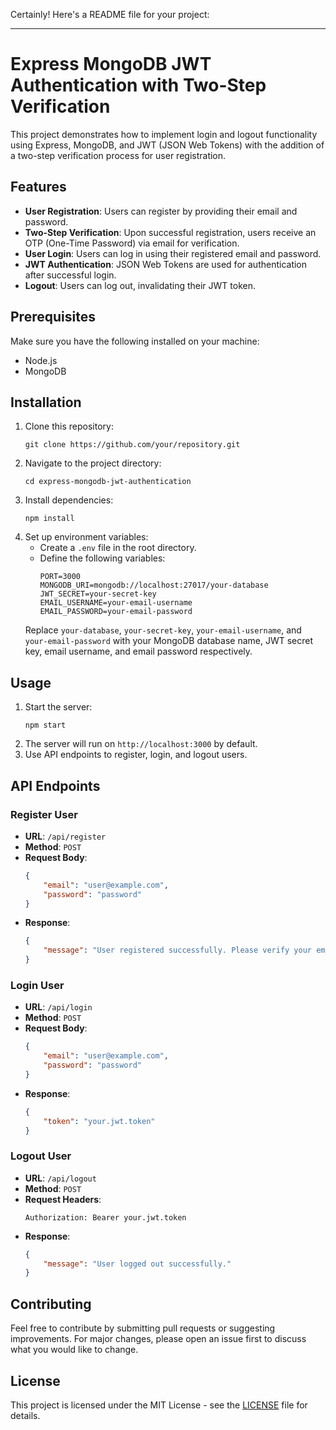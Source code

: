 Certainly! Here's a README file for your project:

---

# Express MongoDB JWT Authentication with Two-Step Verification

This project demonstrates how to implement login and logout functionality using Express, MongoDB, and JWT (JSON Web Tokens) with the addition of a two-step verification process for user registration.

## Features

- **User Registration**: Users can register by providing their email and password.
- **Two-Step Verification**: Upon successful registration, users receive an OTP (One-Time Password) via email for verification.
- **User Login**: Users can log in using their registered email and password.
- **JWT Authentication**: JSON Web Tokens are used for authentication after successful login.
- **Logout**: Users can log out, invalidating their JWT token.

## Prerequisites

Make sure you have the following installed on your machine:

- Node.js
- MongoDB

## Installation

1. Clone this repository:
   ```
   git clone https://github.com/your/repository.git
   ```
2. Navigate to the project directory:
   ```
   cd express-mongodb-jwt-authentication
   ```
3. Install dependencies:
   ```
   npm install
   ```
4. Set up environment variables:
   - Create a `.env` file in the root directory.
   - Define the following variables:
     ```
     PORT=3000
     MONGODB_URI=mongodb://localhost:27017/your-database
     JWT_SECRET=your-secret-key
     EMAIL_USERNAME=your-email-username
     EMAIL_PASSWORD=your-email-password
     ```
   Replace `your-database`, `your-secret-key`, `your-email-username`, and `your-email-password` with your MongoDB database name, JWT secret key, email username, and email password respectively.

## Usage

1. Start the server:
   ```
   npm start
   ```
2. The server will run on `http://localhost:3000` by default.
3. Use API endpoints to register, login, and logout users.

## API Endpoints

### Register User

- **URL**: `/api/register`
- **Method**: `POST`
- **Request Body**:
  ```json
  {
      "email": "user@example.com",
      "password": "password"
  }
  ```
- **Response**:
  ```json
  {
      "message": "User registered successfully. Please verify your email."
  }
  ```

### Login User

- **URL**: `/api/login`
- **Method**: `POST`
- **Request Body**:
  ```json
  {
      "email": "user@example.com",
      "password": "password"
  }
  ```
- **Response**:
  ```json
  {
      "token": "your.jwt.token"
  }
  ```

### Logout User

- **URL**: `/api/logout`
- **Method**: `POST`
- **Request Headers**:
  ```
  Authorization: Bearer your.jwt.token
  ```
- **Response**:
  ```json
  {
      "message": "User logged out successfully."
  }
  ```

## Contributing

Feel free to contribute by submitting pull requests or suggesting improvements. For major changes, please open an issue first to discuss what you would like to change.

## License

This project is licensed under the MIT License - see the [LICENSE](LICENSE) file for details.
